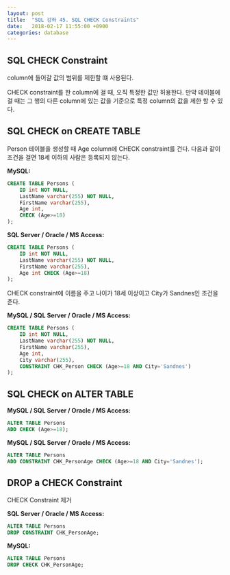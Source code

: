 ```yaml
---
layout: post
title:  "SQL 강좌 45. SQL CHECK Constraints"
date:   2018-02-17 11:55:00 +0900
categories: database
---
```


## SQL CHECK Constraint

column에 들어갈 값의 범위를 제한할 떄 사용된다.

CHECK constraint를 한 column에 걸 때, 오직 특정한 값만 허용한다.
만약 테이블에 걸 때는 그 행의 다른 column에 있는 값을 기준으로 특정 column의 값을 제한 할 수 있다.

## SQL CHECK on CREATE TABLE

Person 테이블을 생성할 때 Age column에 CHECK constraint를 건다. 다음과 같이 조건을 걸면 18세 이하의 사람은 등록되지 않는다.

**MySQL:**

```sql
CREATE TABLE Persons (
	ID int NOT NULL,
	LastName varchar(255) NOT NULL,
	FirstName varchar(255),
	Age int,
	CHECK (Age>=18)
);
```

**SQL Server / Oracle / MS Access:**

```sql
CREATE TABLE Persons (
    ID int NOT NULL,
    LastName varchar(255) NOT NULL,
    FirstName varchar(255),
    Age int CHECK (Age>=18)
);
```

CHECK constraint에 이름을 주고 나이가 18세 이상이고 City가 Sandnes인 조건을 준다.

**MySQL / SQL Server / Oracle / MS Access:**

```sql
CREATE TABLE Persons (
    ID int NOT NULL,
    LastName varchar(255) NOT NULL,
    FirstName varchar(255),
    Age int,
    City varchar(255),
    CONSTRAINT CHK_Person CHECK (Age>=18 AND City='Sandnes')
);
```

## SQL CHECK on ALTER TABLE

**MySQL / SQL Server / Oracle / MS Access:**

```sql
ALTER TABLE Persons
ADD CHECK (Age>=18);
```

**MySQL / SQL Server / Oracle / MS Access:**

```sql
ALTER TABLE Persons
ADD CONSTRAINT CHK_PersonAge CHECK (Age>=18 AND City='Sandnes');
```

## DROP a CHECK Constraint

CHECK Constraint 제거

**SQL Server / Oracle / MS Access:**

```sql
ALTER TABLE Persons
DROP CONSTRAINT CHK_PersonAge;
```

**MySQL:**

```sql
ALTER TABLE Persons
DROP CHECK CHK_PersonAge;
```







